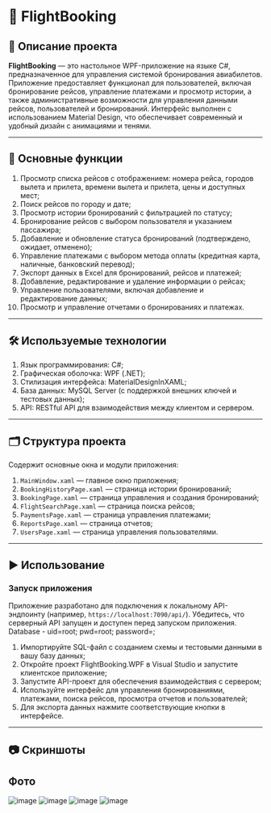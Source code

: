 # 🛫 FlightBooking

## 📖 Описание проекта

**FlightBooking** — это настольное WPF-приложение на языке C#, предназначенное для управления системой бронирования авиабилетов. Приложение предоставляет функционал для пользователей, включая бронирование рейсов, управление платежами и просмотр истории, а также административные возможности для управления данными рейсов, пользователей и бронирований. Интерфейс выполнен с использованием Material Design, что обеспечивает современный и удобный дизайн с анимациями и тенями.

---

## 🔑 Основные функции

1. Просмотр списка рейсов с отображением: номера рейса, городов вылета и прилета, времени вылета и прилета, цены и доступных мест;
2. Поиск рейсов по городу и дате;
3. Просмотр истории бронирований с фильтрацией по статусу;
4. Бронирование рейсов с выбором пользователя и указанием пассажира;
5. Добавление и обновление статуса бронирований (подтверждено, ожидает, отменено);
6. Управление платежами с выбором метода оплаты (кредитная карта, наличные, банковский перевод);
7. Экспорт данных в Excel для бронирований, рейсов и платежей;
8. Добавление, редактирование и удаление информации о рейсах;
9. Управление пользователями, включая добавление и редактирование данных;
10. Просмотр и управление отчетами о бронированиях и платежах.

---

## 🛠 Используемые технологии

1. Язык программирования: C#;
2. Графическая оболочка: WPF (.NET);
3. Стилизация интерфейса: MaterialDesignInXAML;
4. База данных: MySQL Server (с поддержкой внешних ключей и тестовых данных);
5. API: RESTful API для взаимодействия между клиентом и сервером.

---

## 🗂 Структура проекта

Содержит основные окна и модули приложения:

1. `MainWindow.xaml` — главное окно приложения;
2. `BookingHistoryPage.xaml` — страница истории бронирований;
3. `BookingPage.xaml` — страница управления и создания бронирований;
4. `FlightSearchPage.xaml` — страница поиска рейсов;
5. `PaymentsPage.xaml` — страница управления платежами;
6. `ReportsPage.xaml` — страница отчетов;
7. `UsersPage.xaml` — страница управления пользователями.

---

## ▶️ Использование

### Запуск приложения
Приложение разработано для подключения к локальному API-эндпоинту (например, `https://localhost:7090/api/`). Убедитесь, что серверный API запущен и доступен перед запуском приложения.
Database - uid=root; pwd=root; password=;

1. Импортируйте SQL-файл с созданием схемы и тестовыми данными в вашу базу данных;
2. Откройте проект FlightBooking.WPF в Visual Studio и запустите клиентское приложение;
3. Запустите API-проект для обеспечения взаимодействия с сервером;
4. Используйте интерфейс для управления бронированиями, платежами, поиска рейсов, просмотра отчетов и пользователей;
5. Для экспорта данных нажмите соответствующие кнопки в интерфейсе.

---

## 📷 Скриншоты

## Фото
![image](https://github.com/user-attachments/assets/b334fc30-94c4-49cc-8dd3-ab70443ee0e1)
![image](https://github.com/user-attachments/assets/ed9ddec8-6f43-45e1-b0e1-d0ab7834082c)
![image](https://github.com/user-attachments/assets/ff9173f2-54fd-40b8-934f-caaccd186aa1)
![image](https://github.com/user-attachments/assets/7e8f1c35-07bf-4fff-8b5d-a5a2fd707f33)



